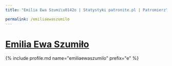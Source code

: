 ```yaml
---
title: "Emilia Ewa Szumi\u0142o | Statystyki patronite.pl | Patromierz"

permalink: /emiliaewaszumilo
---
```


# [Emilia Ewa Szumiło](https://patronite.pl/emiliaewaszumilo)

{% include profile.md name="emiliaewaszumilo" prefix="e" %}
